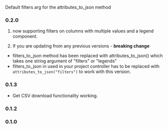 
Default filters arg for the attributes_to_json method

### 0.2.0
1. now supporting filters on columns with multiple values and a legend component.

2. If you are updating from any previous versions - **breaking change**
- filters_to_json method has been replaced with attributes_to_json() which takes one string argument of "filters" or "legends"
- filters_to_json in used in your project controller has to be replaced with `attributes_to_json("filters")` to work with this version.

### 0.1.3
- Get CSV download functionality working.

### 0.1.2

### 0.1.0